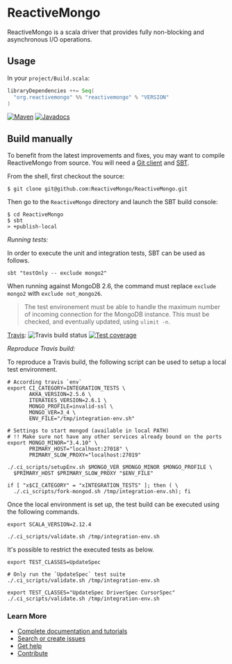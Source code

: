 # ReactiveMongo

ReactiveMongo is a scala driver that provides fully non-blocking and asynchronous I/O operations.

## Usage

In your `project/Build.scala`:

```scala
libraryDependencies ++= Seq(
  "org.reactivemongo" %% "reactivemongo" % "VERSION"
)
```

[![Maven](https://img.shields.io/maven-central/v/org.reactivemongo/reactivemongo_2.12.svg)](http://search.maven.org/#search%7Cga%7C1%7Ca%3A%22reactivemongo_2.12%22) [![Javadocs](https://javadoc.io/badge/org.reactivemongo/reactivemongo_2.12.svg)](https://javadoc.io/doc/org.reactivemongo/reactivemongo_2.12)

## Build manually

To benefit from the latest improvements and fixes, you may want to compile ReactiveMongo from source. You will need a [Git client](http://git-scm.com/) and [SBT](http://www.scala-sbt.org).

From the shell, first checkout the source:

```
$ git clone git@github.com:ReactiveMongo/ReactiveMongo.git
```

Then go to the `ReactiveMongo` directory and launch the SBT build console:

```
$ cd ReactiveMongo
$ sbt
> +publish-local
```

*Running tests:*

In order to execute the unit and integration tests, SBT can be used as follows.

    sbt "testOnly -- exclude mongo2"

When running against MongoDB 2.6, the command must replace `exclude mongo2` with `exclude not_mongo26`.

> The test environement must be able to handle the maximum number of incoming connection for the MongoDB instance. This must be checked, and eventually updated, using `ulimit -n`.

[Travis](https://travis-ci.org/ReactiveMongo/ReactiveMongo): ![Travis build status](https://travis-ci.org/ReactiveMongo/ReactiveMongo.png?branch=master)
[![Test coverage](https://img.shields.io/badge/coverage-60%25-yellowgreen.svg)](https://reactivemongo.github.io/ReactiveMongo/coverage/0.12.7/)

*Reproduce Travis build:*

To reproduce a Travis build, the following script can be used to setup a local test environment.

```
# According travis `env`
export CI_CATEGORY=INTEGRATION_TESTS \
       AKKA_VERSION=2.5.6 \
       ITERATEES_VERSION=2.6.1 \
       MONGO_PROFILE=invalid-ssl \
       MONGO_VER=3_4 \
       ENV_FILE="/tmp/integration-env.sh"

# Settings to start mongod (available in local PATH)
# !! Make sure not have any other services already bound on the ports
export MONGO_MINOR="3.4.10" \
       PRIMARY_HOST="localhost:27018" \
       PRIMARY_SLOW_PROXY="localhost:27019"

./.ci_scripts/setupEnv.sh $MONGO_VER $MONGO_MINOR $MONGO_PROFILE \
  $PRIMARY_HOST $PRIMARY_SLOW_PROXY "$ENV_FILE"

if [ "x$CI_CATEGORY" = "xINTEGRATION_TESTS" ]; then ( \
  ./.ci_scripts/fork-mongod.sh /tmp/integration-env.sh); fi
```

Once the local environment is set up, the test build can be executed using the following commands.

```
export SCALA_VERSION=2.12.4

./.ci_scripts/validate.sh /tmp/integration-env.sh
```

It's possible to restrict the executed tests as below.

```
export TEST_CLASSES=UpdateSpec

# Only run the `UpdateSpec` test suite
./.ci_scripts/validate.sh /tmp/integration-env.sh

export TEST_CLASSES="UpdateSpec DriverSpec CursorSpec"
./.ci_scripts/validate.sh /tmp/integration-env.sh
```

### Learn More

- [Complete documentation and tutorials](http://reactivemongo.org)
- [Search or create issues](https://github.com/ReactiveMongo/ReactiveMongo/issues)
- [Get help](https://groups.google.com/forum/?fromgroups#!forum/reactivemongo)
- [Contribute](https://github.com/ReactiveMongo/ReactiveMongo/blob/master/CONTRIBUTING.md#reactivemongo-developer--contributor-guidelines)
